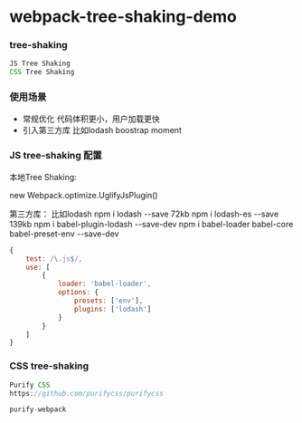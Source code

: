 # webpack-tree-shaking-demo

### tree-shaking
```javascript
JS Tree Shaking
CSS Tree Shaking
```
### 使用场景
- 常规优化 代码体积更小，用户加载更快
- 引入第三方库 比如lodash boostrap moment

### JS tree-shaking 配置
本地Tree Shaking:

new Webpack.optimize.UglifyJsPlugin()

第三方库：
比如lodash
npm i lodash --save 72kb
npm i lodash-es --save 139kb
npm i babel-plugin-lodash --save-dev
npm i babel-loader babel-core babel-preset-env --save-dev

```javascript
{
    test: /\.js$/,
    use: [
        {
            loader: 'babel-loader',
            options: {
                presets: ['env'],
                plugins: ['lodash']
            }
        }
    ]
}
```

### CSS tree-shaking
```javascript
Purify CSS
https://github.com/purifycss/purifycss

purify-webpack

```